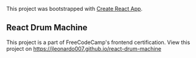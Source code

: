 This project was bootstrapped with [Create React App](https://github.com/facebook/create-react-app).

## React Drum Machine
This project is a part of FreeCodeCamp's frontend certification.
View this project on https://jleonardo007.github.io/react-drum-machine